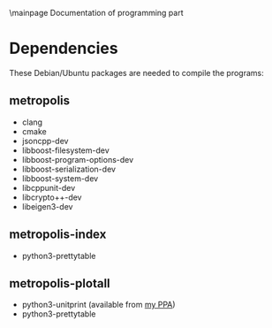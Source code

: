 \mainpage Documentation of programming part

# Dependencies

These Debian/Ubuntu packages are needed to compile the programs:

## metropolis

- clang
- cmake
- jsoncpp-dev
- libboost-filesystem-dev
- libboost-program-options-dev
- libboost-serialization-dev
- libboost-system-dev
- libcppunit-dev
- libcrypto++-dev
- libeigen3-dev

## metropolis-index

- python3-prettytable

## metropolis-plotall

- python3-unitprint (available from [my PPA][PPA])
- python3-prettytable

[PPA]: https://launchpad.net/~martin-ueding/+archive/stable

<!-- vim: set spell: -->
